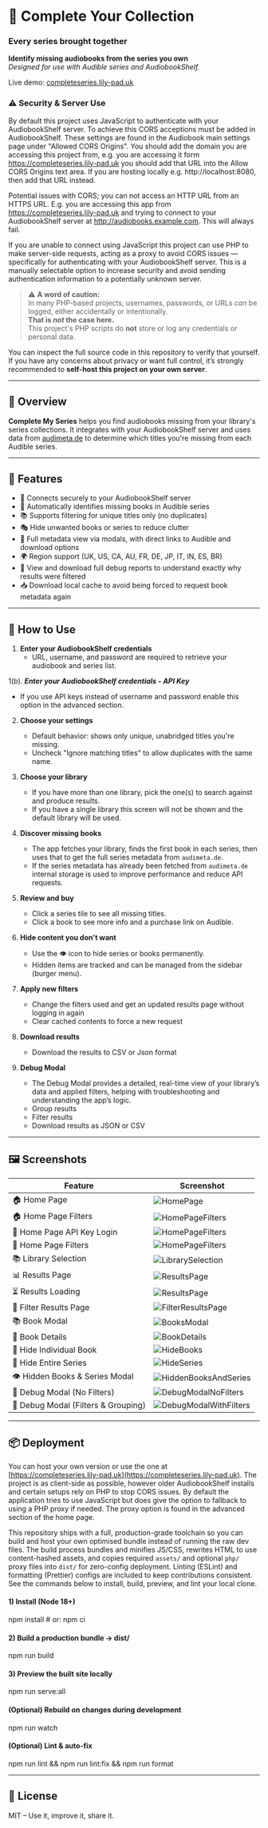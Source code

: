 # 📘 Complete Your Collection

### Every series brought together

**Identify missing audiobooks from the series you own**  
_Designed for use with Audible series and AudiobookShelf._

Live demo: [completeseries.lily-pad.uk](https://completeseries.lily-pad.uk)

### ⚠️ Security & Server Use

By default this project uses JavaScript to authenticate with your AudiobookShelf server. To achieve this CORS acceptions must be added in AudiobookShelf. These settings are found in the Audiobook main settings page under "Allowed CORS Origins". You should add the domain you are accessing this project from, e.g. you are accessing it form https://completeseries.lily-pad.uk you should add that URL into the Allow CORS Origins text area. If you are hosting locally e.g. http://localhost:8080, then add that URL instead.

Potential issues with CORS; you can not access an HTTP URL from an HTTPS URL. E.g. you are accessing this app from https://completeseries.lily-pad.uk and trying to connect to your AudiobookShelf server at http://audiobooks.example.com. This will always fail.

If you are unable to connect using JavaScript this project can use PHP to make server-side requests, acting as a proxy to avoid CORS issues — specifically for authenticating with your AudiobookShelf server. This is a manually selectable option to increase security and avoid sending authentication information to a potentially unknown server.

> ⚠️ **A word of caution:**  
> In many PHP-based projects, usernames, passwords, or URLs _can_ be logged, either accidentally or intentionally.  
> **That is _not_ the case here.**  
> This project's PHP scripts do **not** store or log any credentials or personal data.

You can inspect the full source code in this repository to verify that yourself. If you have any concerns about privacy or want full control, it’s strongly recommended to **self-host this project on your own server**.

---

## 🚀 Overview

**Complete My Series** helps you find audiobooks missing from your library's series collections. It integrates with your AudiobookShelf server and uses data from [audimeta.de](https://audimeta.de) to determine which titles you're missing from each Audible series.

---

## 🔧 Features

- 🔐 Connects securely to your AudiobookShelf server
- 🔎 Automatically identifies missing books in Audible series
- 📚 Supports filtering for unique titles only (no duplicates)
- 🎭 Hide unwanted books or series to reduce clutter
- 💬 Full metadata view via modals, with direct links to Audible and download options
- 🌍 Region support (UK, US, CA, AU, FR, DE, JP, IT, IN, ES, BR)
- 🐞 View and download full debug reports to understand exactly why results were filtered
- 📥 Download local cache to avoid being forced to request book metadata again

---

## 🧪 How to Use

1. **Enter your AudiobookShelf credentials**
   - URL, username, and password are required to retrieve your audiobook and series list.

1(b). **_Enter your AudiobookShelf credentials - API Key_**

- If you use API keys instead of username and password enable this option in the advanced section.

2. **Choose your settings**
   - Default behavior: shows only unique, unabridged titles you're missing.
   - Uncheck "Ignore matching titles" to allow duplicates with the same name.

3. **Choose your library**
   - If you have more than one library, pick the one(s) to search against and produce results.
   - If you have a single library this screen will not be shown and the default library will be used.

4. **Discover missing books**
   - The app fetches your library, finds the first book in each series, then uses that to get the full series metadata from `audimeta.de`.
   - If the series metadata has already been fetched from `audimeta.de` internal storage is used to improve performance and reduce API requests.

5. **Review and buy**
   - Click a series tile to see all missing titles.
   - Click a book to see more info and a purchase link on Audible.

6. **Hide content you don't want**
   - Use the 👁️ icon to hide series or books permanently.
   - Hidden items are tracked and can be managed from the sidebar (burger menu).

7. **Apply new filters**
   - Change the filters used and get an updated results page without logging in again
   - Clear cached contents to force a new request

8. **Download results**
   - Download the results to CSV or Json format

9. **Debug Modal**
   - The Debug Modal provides a detailed, real-time view of your library’s data and applied filters, helping with troubleshooting and understanding the app’s logic.
   - Group results
   - Filter results
   - Download results as JSON or CSV

---

## 🖼️ Screenshots

| Feature                             | Screenshot                                                                                                                                     |
| ----------------------------------- | ---------------------------------------------------------------------------------------------------------------------------------------------- |
| 🏠 Home Page                        | ![HomePage](https://raw.githubusercontent.com/xFrieDSpuDx/completeseries/refs/heads/main/ExampleImages/HomepageFilterClosed.png)               |
| 🏠 Home Page Filters                | ![HomePageFilters](https://raw.githubusercontent.com/xFrieDSpuDx/completeseries/refs/heads/main/ExampleImages/HomepageFilterOpen.png)          |
| 🔑 Home Page API Key Login          | ![HomePageFilters](https://raw.githubusercontent.com/xFrieDSpuDx/completeseries/refs/heads/main/ExampleImages/LoginWithAPIKey.png)             |
| 🔀 Home Page Filters                | ![HomePageFilters](https://raw.githubusercontent.com/xFrieDSpuDx/completeseries/refs/heads/main/ExampleImages/PHPProxyAndWarning.png)          |
| 📚 Library Selection                | ![LibrarySelection](https://raw.githubusercontent.com/xFrieDSpuDx/completeseries/refs/heads/main/ExampleImages/LibrarySelect.png)              |
| 📊 Results Page                     | ![ResultsPage](https://raw.githubusercontent.com/xFrieDSpuDx/completeseries/refs/heads/main/ExampleImages/ResultsPage.png)                     |
| ⏳ Results Loading                  | ![ResultsPage](https://raw.githubusercontent.com/xFrieDSpuDx/completeseries/refs/heads/main/ExampleImages/ResultsLoadingPlaceholder.png)       |
| 🧰 Filter Results Page              | ![FilterResultsPage](https://raw.githubusercontent.com/xFrieDSpuDx/completeseries/refs/heads/main/ExampleImages/FilterOptionsAfterResults.png) |
| 📚 Book Modal                       | ![BooksModal](https://raw.githubusercontent.com/xFrieDSpuDx/completeseries/refs/heads/main/ExampleImages/BooksModal.png)                       |
| 📖 Book Details                     | ![BookDetails](https://raw.githubusercontent.com/xFrieDSpuDx/completeseries/refs/heads/main/ExampleImages/BookDetails.png)                     |
| 🙈 Hide Individual Book             | ![HideBooks](https://raw.githubusercontent.com/xFrieDSpuDx/completeseries/refs/heads/main/ExampleImages/HideBooks.png)                         |
| 🚫 Hide Entire Series               | ![HideSeries](https://raw.githubusercontent.com/xFrieDSpuDx/completeseries/refs/heads/main/ExampleImages/HideSeries.png)                       |
| 👁️ Hidden Books & Series Modal      | ![HiddenBooksAndSeries](https://raw.githubusercontent.com/xFrieDSpuDx/completeseries/refs/heads/main/ExampleImages/HiddenBooksAndSeries.png)   |
| 🐞 Debug Modal (No Filters)         | ![DebugModalNoFilters](https://raw.githubusercontent.com/xFrieDSpuDx/completeseries/refs/heads/main/ExampleImages/Debug.png)                   |
| 🐞 Debug Modal (Filters & Grouping) | ![DebugModalWithFilters](https://raw.githubusercontent.com/xFrieDSpuDx/completeseries/refs/heads/main/ExampleImages/DebugFilterGroup.png)      |

---

## 📦 Deployment

You can host your own version or use the one at [https://completeseries.lily-pad.uk](https://completeseries.lily-pad.uk). The project is as client-side as possible, however older AudiobookShelf installs and certain setups rely on PHP to stop CORS issues. By default the application tries to use JavaScript but does give the option to fallback to using a PHP proxy if needed. The proxy option is found in the advanced section of the home page.

This repository ships with a full, production-grade toolchain so you can build and host your own optimised bundle instead of running the raw dev files. The build process bundles and minifies JS/CSS, rewrites HTML to use content-hashed assets, and copies required `assets/` and optional `php/` proxy files into `dist/` for zero-config deployment. Linting (ESLint) and formatting (Prettier) configs are included to keep contributions consistent. See the commands below to install, build, preview, and lint your local clone.

#### 1) Install (Node 18+)

npm install # or: npm ci

#### 2) Build a production bundle → dist/

npm run build

#### 3) Preview the built site locally

npm run serve:all

#### (Optional) Rebuild on changes during development

npm run watch

#### (Optional) Lint & auto-fix

npm run lint && npm run lint:fix && npm run format

---

## 📄 License

MIT – Use it, improve it, share it.
